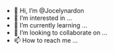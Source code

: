 - 👋 Hi, I’m @Jocelynardon
- 👀 I’m interested in ...
- 🌱 I’m currently learning ...
- 💞️ I’m looking to collaborate on ...
- 📫 How to reach me ...

<!---
Jocelynardon/Jocelynardon is a ✨ special ✨ repository because its `README.md` (this file) appears on your GitHub profile.
You can click the Preview link to take a look at your changes.
--->
